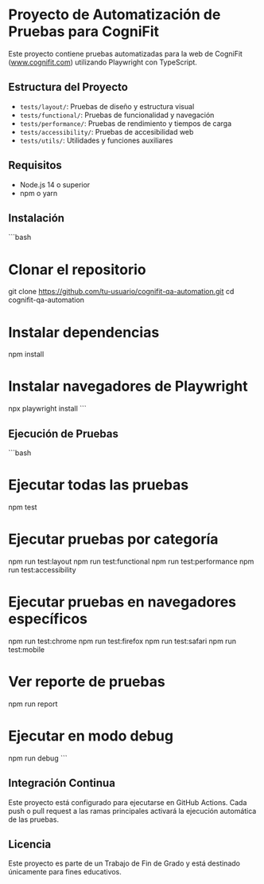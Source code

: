 # Proyecto de Automatización de Pruebas para CogniFit

Este proyecto contiene pruebas automatizadas para la web de CogniFit (www.cognifit.com) utilizando Playwright con TypeScript.

## Estructura del Proyecto

- `tests/layout/`: Pruebas de diseño y estructura visual
- `tests/functional/`: Pruebas de funcionalidad y navegación
- `tests/performance/`: Pruebas de rendimiento y tiempos de carga
- `tests/accessibility/`: Pruebas de accesibilidad web
- `tests/utils/`: Utilidades y funciones auxiliares

## Requisitos

- Node.js 14 o superior
- npm o yarn

## Instalación

\`\`\`bash
# Clonar el repositorio
git clone https://github.com/tu-usuario/cognifit-qa-automation.git
cd cognifit-qa-automation

# Instalar dependencias
npm install

# Instalar navegadores de Playwright
npx playwright install
\`\`\`

## Ejecución de Pruebas

\`\`\`bash
# Ejecutar todas las pruebas
npm test

# Ejecutar pruebas por categoría
npm run test:layout
npm run test:functional
npm run test:performance
npm run test:accessibility

# Ejecutar pruebas en navegadores específicos
npm run test:chrome
npm run test:firefox
npm run test:safari
npm run test:mobile

# Ver reporte de pruebas
npm run report

# Ejecutar en modo debug
npm run debug
\`\`\`

## Integración Continua

Este proyecto está configurado para ejecutarse en GitHub Actions. Cada push o pull request a las ramas principales activará la ejecución automática de las pruebas.

## Licencia

Este proyecto es parte de un Trabajo de Fin de Grado y está destinado únicamente para fines educativos.
